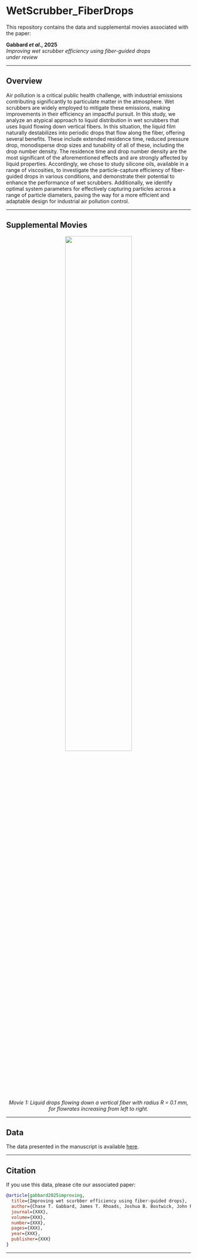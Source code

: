 # WetScrubber_FiberDrops

This repository contains the data and supplemental movies associated with the paper:

**Gabbard _et al_., 2025**  
_Improving wet scrubber efficiency using fiber-guided drops_  
_under review_

---

## Overview

Air pollution is a critical public health challenge, with industrial emissions contributing significantly to particulate matter in the atmosphere. Wet scrubbers are widely employed to mitigate these emissions, making improvements in their efficiency an impactful pursuit. In this study, we analyze an atypical approach to liquid distribution in wet scrubbers that uses liquid flowing down vertical fibers. In this situation, the liquid film naturally destabilizes into periodic drops that flow along the fiber, offering several benefits. These include extended residence time, reduced pressure drop, monodisperse drop sizes and tunability of all of these, including the drop number density. The residence time and drop number density are the most significant of the aforementioned effects and are strongly affected by liquid properties. Accordingly, we chose to study silicone oils, available in a range of viscosities, to investigate the particle-capture efficiency of fiber-guided drops in various conditions, and demonstrate their potential to enhance the performance of wet scrubbers. Additionally, we identify optimal system parameters for effectively capturing particles across a range of particle diameters, paving the way for a more efficient and adaptable design for industrial air pollution control.

---

## Supplemental Movies

<p align="center">
<img src="Supplemental%20Movies/Movie1.gif" width="60%"><br>
</p>

<p align="center">
  <em>
    Movie 1: Liquid drops flowing down a vertical fiber with radius R = 0.1 mm, for flowrates increasing from left to right.
  </em>
</p>

---

## Data

The data presented in the manuscript is available [here](Data).

---

## Citation

If you use this data, please cite our associated paper:

```bibtex
@article{gabbard2025improving,
  title={Improving wet scurbber efficiency using fiber-guided drops},
  author={Chase T. Gabbard, James T. Rhoads, Joshua B. Bostwick, John R. Saylor},
  journal={XXX},
  volume={XXX},
  number={XXX},
  pages={XXX},
  year={XXX},
  publisher={XXX}
}
```

---
